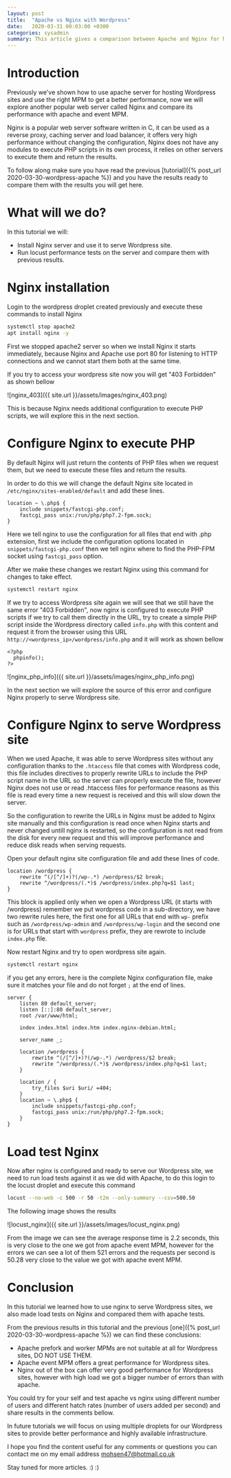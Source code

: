 ```yaml
---
layout: post
title:  "Apache vs Nginx with Wordpress"
date:   2020-03-31 00:03:00 +0300
categories: sysadmin
summary: This article gives a comparison between Apache and Nginx for hosting Wordpress sites.
---
```


# Introduction
Previously we've shown how to use apache server for hosting Wordpress sites and
use the right MPM to get a better performance, now we will explore another popular web
server called Nginx and compare its performance with apache and event MPM.

Nginx is a popular web server software written in C, it can be used as a reverse
proxy, caching server and load balancer, it offers very high performance without
changing the configuration, Nginx does not have any modules to execute PHP
scripts in its own process, it relies on other servers to execute them and return
the results.

To follow along make sure you have read the previous [tutorial]({% post_url 2020-03-30-wordpress-apache %}) and you have the results ready to compare them
with the results you will get here.

# What will we do?
In this tutorial we will:
* Install Nginx server and use it to serve Wordpress site.
* Run locust performance tests on the server and compare them with previous results.

# Nginx installation
Login to the wordpress droplet created previously and execute these commands
to install Nginx

```bash
systemctl stop apache2
apt install nginx -y
```

First we stopped apache2 server so when we install Nginx it starts immediately,
because Nginx and Apache use port 80 for listening to HTTP connections and
we cannot start them both at the same time.

If you try to access your wordpress site now you will get "403 Forbidden"
as shown bellow

![nginx_403]({{ site.url }}/assets/images/nginx_403.png)

This is because Nginx needs additional configuration to execute PHP
scripts, we will explore this in the next section.

# Configure Nginx to execute PHP
By default Nginx will just return the contents of PHP files when we request
them, but we need to execute these files and return the results.

In order to do this we will change the default Nginx site located in
`/etc/nginx/sites-enabled/default` and add these lines.

```nginx
location ~ \.php$ {
    include snippets/fastcgi-php.conf;
    fastcgi_pass unix:/run/php/php7.2-fpm.sock;
}
```

Here we tell nginx to use the configuration for all files that end with .php
extension, first we include the configuration options located in `snippets/fastcgi-php.conf` then we tell nginx where to find the PHP-FPM socket using `fastcgi_pass` option.

After we make these changes we restart Nginx using this command for changes
to take effect.

```bash
systemctl restart nginx
```

If we try to access Wordpress site again we will see that we still have the
same error "403 Forbidden", now nginx is configured to execute PHP scripts
if we try to call them directly in the URL, try to create a simple PHP script
inside the Wordpress directory called `info.php` with this content and request
it from the browser using this URL `http://<wordpress_ip>/wordpress/info.php`
and it will work as shown bellow

```
<?php
  phpinfo();
?>
```

![nginx_php_info]({{ site.url }}/assets/images/nginx_php_info.png)

In the next section we will explore the source of this error and configure
Nginx properly to serve Wordpress site.

# Configure Nginx to serve Wordpress site
When we used Apache, it was able to serve Wordpress sites without any configuration
thanks to the `.htaccess` file that comes with Wordpress code, this file includes
directives to properly rewrite URLs to include the PHP script name in the URL
so the server can properly execute the file, however Nginx does not use or read
.htaccess files for performance reasons as this file is read every time a new
request is received and this will slow down the server.

So the configuration to rewrite the URLs in Nginx must be added to Nginx site
manually and this configuration is read once when Nginx starts and never changed
untill nginx is restarted, so the configuration is not read from the disk for every
new request and this will improve performance and reduce disk reads when serving requests.

Open your default nginx site configuration file and add these lines of code.

```nginx
location /wordpress {
    rewrite ^(/[^/]+)?(/wp-.*) /wordpress/$2 break;
    rewrite ^/wordpress/(.*)$ /wordpress/index.php?q=$1 last;
}
```
This block is applied only when we open a Wordpress URL (it starts
with /wordpress) remember we put wordpress code in a sub-directory, we
have two rewrite rules here, the first one for all URLs that end with
`wp-` prefix such as `/wordpress/wp-admin` and `/wordpress/wp-login` and the second one
is for URLs that start with `wordpress` prefix, they are rewrote
to include `index.php` file.

Now restart Nginx and try to open wordpress site again.

```bash
systemctl restart nginx
```

if you get any errors, here is the complete Nginx configuration file,
make sure it matches your file and do not forget `;` at the end of lines.

```nginx
server {
    listen 80 default_server;
    listen [::]:80 default_server;
    root /var/www/html;

    index index.html index.htm index.nginx-debian.html;

    server_name _;

    location /wordpress {
        rewrite ^(/[^/]+)?(/wp-.*) /wordpress/$2 break;
        rewrite ^/wordpress/(.*)$ /wordpress/index.php?q=$1 last;
    }

    location / {
        try_files $uri $uri/ =404;
    }
    location ~ \.php$ {
        include snippets/fastcgi-php.conf;
        fastcgi_pass unix:/run/php/php7.2-fpm.sock;
    }
}
```

# Load test Nginx

Now after nginx is configured and ready to serve our Wordpress site, we need
to run load tests against it as we did with Apache, to do this login to the
locust droplet and execute this command

```bash
locust --no-web -c 500 -r 50 -t2m --only-summary --csv=500.50
```

The following image shows the results

![locust_nginx]({{ site.url }}/assets/images/locust_nginx.png)

From the image we can see the average response time is 2.2 seconds,
this is very close to the one we got from apache event MPM, however
for the errors we can see a lot of them 521 errors and the requests
per second is 50.28 very close to the value we got with apache event MPM.


# Conclusion
In this tutorial we learned how to use nginx to serve Wordpress sites, we also
made load tests on Nginx and compared them with apache tests.

From the previous results in this tutorial and the previous [one]({% post_url 2020-03-30-wordpress-apache %})
we can find these conclusions:
* Apache prefork and worker MPMs are not suitable at all for Wordpress sites,
  DO NOT USE THEM.
* Apache event MPM offers a great performance for Wordpress sites.
* Nginx out of the box can offer very good performance for Wordpress sites,
  however with high load we got a bigger number of errors than with apache.

You could try for your self and test apache vs nginx using different number
of users and different hatch rates (number of users added per second) and share
results in the comments bellow.

In future tutorials we will focus on using multiple droplets for our Wordpress
sites to provide better performance and highly available infrastructure.

I hope you find the content useful for any comments or questions you can contact me
on my email address [mohsen47@hotmail.co.uk](mailto:mohsen47@hotmail.co.uk?subject=wordpress-nginx)

Stay tuned for more articles. :) :)
